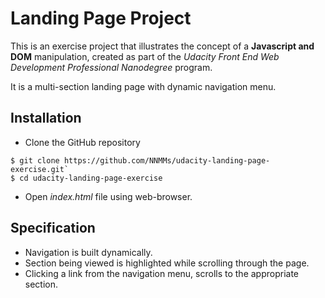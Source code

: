 # Landing Page Project

This is an exercise project that illustrates the concept of a **Javascript and DOM** manipulation, created as part of the _Udacity Front End Web Development Professional Nanodegree_ program.

It is a multi-section landing page with dynamic navigation menu.

## Installation

- Clone the GitHub repository

```
$ git clone https://github.com/NNMMs/udacity-landing-page-exercise.git`
$ cd udacity-landing-page-exercise
```
- Open _index.html_ file using web-browser.

## Specification

- Navigation is built dynamically.
- Section being viewed is highlighted while scrolling through the page.
- Clicking a link from the navigation menu, scrolls to the appropriate section.
